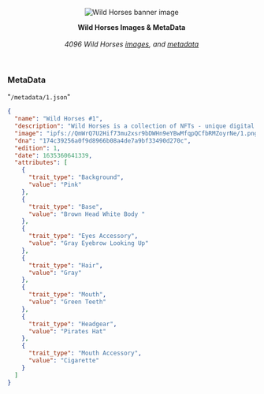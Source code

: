 
<p align="center">
  <a><img src="https://lh3.googleusercontent.com/29qNMGFvSDvO3xyVZHZjunqLFp4r03pl5JJbHDTzhs0wpNrfAbpYzECoFKm5wuyvP4qiti5ikd0MDBp0q47YPOOtrwuisbzcnHP3qQg=h600" title="Wild Horses banner image"/></a>
</p>
<p align="center">
  <b>
    Wild Horses Images & MetaData
  </b>

  <br>
  <br><i>4096 Wild Horses <a href="/images">images</a>, and <a href="/metadata">metadata</a></i>
</p>
<br/>




### MetaData

"`/metadata/1.json`"

```json
{
  "name": "Wild Horses #1",
  "description": "Wild Horses is a collection of NFTs - unique digital collectibles, running in the desert of the Ethereum Blockchain. 4096 horses programmatically generated, each with unique characteristics and different traits.",
  "image": "ipfs://QmWrQ7U2Hif73mu2xsr9bDWHn9eYBwMfqpQCfbRMZoyrNe/1.png",
  "dna": "174c39256a0f9d8966b08a4de7a9bf33490d270c",
  "edition": 1,
  "date": 1635360641339,
  "attributes": [
    {
      "trait_type": "Background",
      "value": "Pink"
    },
    {
      "trait_type": "Base",
      "value": "Brown Head White Body "
    },
    {
      "trait_type": "Eyes Accessory",
      "value": "Gray Eyebrow Looking Up"
    },
    {
      "trait_type": "Hair",
      "value": "Gray"
    },
    {
      "trait_type": "Mouth",
      "value": "Green Teeth"
    },
    {
      "trait_type": "Headgear",
      "value": "Pirates Hat"
    },
    {
      "trait_type": "Mouth Accessory",
      "value": "Cigarette"
    }
  ]
}
```

